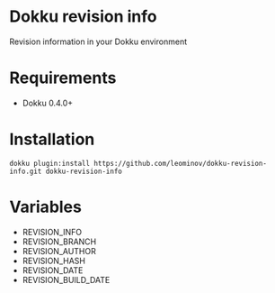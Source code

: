 # Dokku revision info
Revision information in your Dokku environment

# Requirements

* Dokku 0.4.0+

# Installation

```
dokku plugin:install https://github.com/leominov/dokku-revision-info.git dokku-revision-info
```

# Variables

* REVISION_INFO
* REVISION_BRANCH
* REVISION_AUTHOR
* REVISION_HASH
* REVISION_DATE
* REVISION_BUILD_DATE
